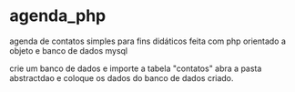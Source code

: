 agenda_php
==========

agenda de contatos simples para fins didáticos feita com php orientado a objeto e banco de dados mysql

crie um banco de dados e importe a tabela "contatos"
abra a pasta abstractdao e coloque os dados
do banco de dados criado.
